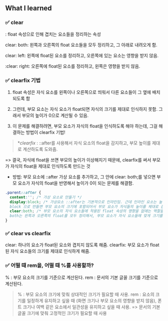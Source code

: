 ## What I learned

### ✅ clear 
: float 속성으로 인해 겹치는 요소들을 정리하는 속성

clear: both: 왼쪽과 오른쪽의 float 요소들을 모두 정리하고, 그 아래로 내려오게 함.

clear: left: 왼쪽에 float된 요소를 정리하고, 오른쪽에 있는 요소는 영향을 받지 않음.

:clear: right: 오른쪽에 float된 요소를 정리하고, 왼쪽은 영향을 받지 않음.

### ✅ clearfix 기법
1. float 속성은 자식 요소를 왼쪽이나 오른쪽으로 띄워서 다른 요소들이 그 옆에 배치되도록 함

2. 그런데, 부모 요소는 자식 요소가 float되면 자식의 크기를 제대로 인식하지 못함. 그래서 부모의 높이가 0으로 계산될 수 있음.

3. 이 문제를 해결하려면, 부모 요소가 자식의 float을 인식하도록 해야 하는데, 그걸 해결하는 방법이 clearfix 기법!

>**clearfix* : ::after를 사용해서 자식 요소의 float을 감지하고, 부모 높이를 제대로 계산하도록 도와줌.

=> 결국, 자식에 float을 쓰면 부모의 높이가 이상해지기 때문에, clearfix를 써서 부모가 자식의 float을 제대로 인식하도록 만드는 것

- 방법:
  부모 요소에 ::after 가상 요소를 추가하고, 그 안에 clear: both;를 넣으면 부모 요소가 자식의 float을 반영해서 높이가 0이 되는 문제를 해결함.

```css
.parent::after {
  content:''; /* 가상 요소로 만들기 */
  display:block; /* 가상요소 ::after는 기본적으로 인라인임. 근데 인라인 요소는 높이를 가지지 않아서 부모 요소의 크기를 확장하지 못함.
  block 으로 만들면 부모 요소의 크기에 포함되어서 부모 요소가 자식들의 높이를 제대로 감싸게 됨 */
  clear:both; /* 부모 요소의 자식 요소들에 적용된 float 속성의 영향을 없애는 역할을 함.
  both는 왼쪽과 오른쪽의 float를 모두 정리해서, 부모 요소가 자식 요소들에 맞게 크기를 자동으로 조정하게 함.*/
}
```
### ✅ clear vs clearfix
clear: 하나의 요소가 float된 요소와 겹치지 않도록 해줌.
clearfix: 부모 요소가 float된 자식 요소들의 크기를 제대로 인식하게 해줌.

### ✅ 어떨 떄 rem을, 어떨 때 %를 사용할까?
% : 부모 요소의 크기를 기준으로 계산된다.
rem : 문서의 기본 글꼴 크기를 기준으로 계산된다.

>% : 부모 요소의 크기에 맞춰 상대적인 크기가 필요할 때 사용.
>rem : 요소의 크기를 일정하게 유지하고 싶을 때 (화면 크기나 부모 요소의 영향을 받지 않음), 폰트 크기나 여백 같은 요소에서 일관성을 유지하고 싶을 때 사용. => 문서의 기본 글꼴 크기에 맞춰 고정적인 크기가 필요할 때 사용
